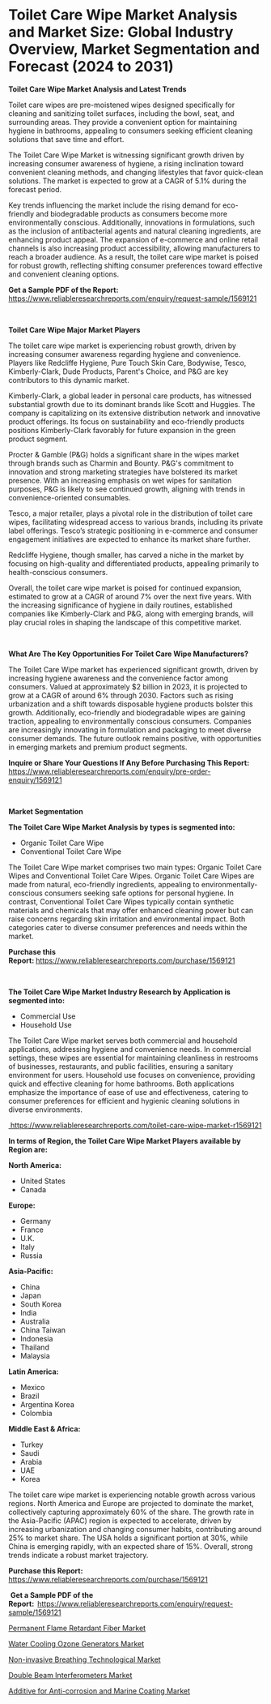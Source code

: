 <p><h1>Toilet Care Wipe Market Analysis and Market Size: Global Industry Overview, Market Segmentation and Forecast (2024 to 2031)</h1></p><p><strong>Toilet Care Wipe Market Analysis and Latest Trends</strong></p>
<p><p>Toilet care wipes are pre-moistened wipes designed specifically for cleaning and sanitizing toilet surfaces, including the bowl, seat, and surrounding areas. They provide a convenient option for maintaining hygiene in bathrooms, appealing to consumers seeking efficient cleaning solutions that save time and effort.</p><p>The Toilet Care Wipe Market is witnessing significant growth driven by increasing consumer awareness of hygiene, a rising inclination toward convenient cleaning methods, and changing lifestyles that favor quick-clean solutions. The market is expected to grow at a CAGR of 5.1% during the forecast period. </p><p>Key trends influencing the market include the rising demand for eco-friendly and biodegradable products as consumers become more environmentally conscious. Additionally, innovations in formulations, such as the inclusion of antibacterial agents and natural cleaning ingredients, are enhancing product appeal. The expansion of e-commerce and online retail channels is also increasing product accessibility, allowing manufacturers to reach a broader audience. As a result, the toilet care wipe market is poised for robust growth, reflecting shifting consumer preferences toward effective and convenient cleaning options.</p></p>
<p><strong>Get a Sample PDF of the Report:&nbsp;</strong> <a href="https://www.reliableresearchreports.com/enquiry/request-sample/1569121?utm_campaign=1621&utm_medium=2&utm_source=Github&utm_content=ia&utm_term=14102024&utm_id=toilet-care-wipe">https://www.reliableresearchreports.com/enquiry/request-sample/1569121</a></p>
<p>&nbsp;</p>
<p><strong>Toilet Care Wipe Major Market Players</strong></p>
<p><p>The toilet care wipe market is experiencing robust growth, driven by increasing consumer awareness regarding hygiene and convenience. Players like Redcliffe Hygiene, Pure Touch Skin Care, Bodywise, Tesco, Kimberly-Clark, Dude Products, Parent's Choice, and P&G are key contributors to this dynamic market.</p><p>Kimberly-Clark, a global leader in personal care products, has witnessed substantial growth due to its dominant brands like Scott and Huggies. The company is capitalizing on its extensive distribution network and innovative product offerings. Its focus on sustainability and eco-friendly products positions Kimberly-Clark favorably for future expansion in the green product segment.</p><p>Procter & Gamble (P&G) holds a significant share in the wipes market through brands such as Charmin and Bounty. P&G's commitment to innovation and strong marketing strategies have bolstered its market presence. With an increasing emphasis on wet wipes for sanitation purposes, P&G is likely to see continued growth, aligning with trends in convenience-oriented consumables.</p><p>Tesco, a major retailer, plays a pivotal role in the distribution of toilet care wipes, facilitating widespread access to various brands, including its private label offerings. Tesco’s strategic positioning in e-commerce and consumer engagement initiatives are expected to enhance its market share further.</p><p>Redcliffe Hygiene, though smaller, has carved a niche in the market by focusing on high-quality and differentiated products, appealing primarily to health-conscious consumers.</p><p>Overall, the toilet care wipe market is poised for continued expansion, estimated to grow at a CAGR of around 7% over the next five years. With the increasing significance of hygiene in daily routines, established companies like Kimberly-Clark and P&G, along with emerging brands, will play crucial roles in shaping the landscape of this competitive market.</p></p>
<p>&nbsp;</p>
<p><strong>What Are The Key Opportunities For Toilet Care Wipe Manufacturers?</strong></p>
<p><p>The Toilet Care Wipe market has experienced significant growth, driven by increasing hygiene awareness and the convenience factor among consumers. Valued at approximately $2 billion in 2023, it is projected to grow at a CAGR of around 6% through 2030. Factors such as rising urbanization and a shift towards disposable hygiene products bolster this growth. Additionally, eco-friendly and biodegradable wipes are gaining traction, appealing to environmentally conscious consumers. Companies are increasingly innovating in formulation and packaging to meet diverse consumer demands. The future outlook remains positive, with opportunities in emerging markets and premium product segments.</p></p>
<p><strong>Inquire or Share Your Questions If Any Before Purchasing This Report:</strong> <a href="https://www.reliableresearchreports.com/enquiry/pre-order-enquiry/1569121?utm_campaign=1621&utm_medium=2&utm_source=Github&utm_content=ia&utm_term=14102024&utm_id=toilet-care-wipe">https://www.reliableresearchreports.com/enquiry/pre-order-enquiry/1569121</a></p>
<p>&nbsp;</p>
<p><strong>Market Segmentation</strong></p>
<p><strong>The Toilet Care Wipe Market Analysis by types is segmented into:</strong></p>
<p><ul><li>Organic Toilet Care Wipe</li><li>Conventional Toilet Care Wipe</li></ul></p>
<p><p>The Toilet Care Wipe market comprises two main types: Organic Toilet Care Wipes and Conventional Toilet Care Wipes. Organic Toilet Care Wipes are made from natural, eco-friendly ingredients, appealing to environmentally-conscious consumers seeking safe options for personal hygiene. In contrast, Conventional Toilet Care Wipes typically contain synthetic materials and chemicals that may offer enhanced cleaning power but can raise concerns regarding skin irritation and environmental impact. Both categories cater to diverse consumer preferences and needs within the market.</p></p>
<p><strong>Purchase this Report:&nbsp;</strong><a href="https://www.reliableresearchreports.com/purchase/1569121?utm_campaign=1621&utm_medium=2&utm_source=Github&utm_content=ia&utm_term=14102024&utm_id=toilet-care-wipe">https://www.reliableresearchreports.com/purchase/1569121</a></p>
<p>&nbsp;</p>
<p><strong>The Toilet Care Wipe Market Industry Research by Application is segmented into:</strong></p>
<p><ul><li>Commercial Use</li><li>Household Use</li></ul></p>
<p><p>The Toilet Care Wipe market serves both commercial and household applications, addressing hygiene and convenience needs. In commercial settings, these wipes are essential for maintaining cleanliness in restrooms of businesses, restaurants, and public facilities, ensuring a sanitary environment for users. Household use focuses on convenience, providing quick and effective cleaning for home bathrooms. Both applications emphasize the importance of ease of use and effectiveness, catering to consumer preferences for efficient and hygienic cleaning solutions in diverse environments.</p></p>
<p><a href="https://www.reliableresearchreports.com/toilet-care-wipe-market-r1569121?utm_campaign=1621&utm_medium=2&utm_source=Github&utm_content=ia&utm_term=14102024&utm_id=toilet-care-wipe">&nbsp;https://www.reliableresearchreports.com/toilet-care-wipe-market-r1569121</a></p>
<p><strong>In terms of Region, the Toilet Care Wipe Market Players available by Region are:</strong></p>
<p>
    <p> <strong> North America: </strong>
        <ul>
            <li>United States</li>
            <li>Canada</li>
        </ul>
        </p> 
    <p> <strong> Europe: </strong>
        <ul>
            <li>Germany</li>
            <li>France</li>
            <li>U.K.</li>
            <li>Italy</li>
            <li>Russia</li>
        </ul>
        </p> 
    <p> <strong> Asia-Pacific: </strong>
        <ul>
            <li>China</li>
            <li>Japan</li>
            <li>South Korea</li>
            <li>India</li>
            <li>Australia</li>
            <li>China Taiwan</li>
            <li>Indonesia</li>
            <li>Thailand</li>
            <li>Malaysia</li>
        </ul>
        </p> 
    <p> <strong> Latin America: </strong>
        <ul>
            <li>Mexico</li>
            <li>Brazil</li>
            <li>Argentina Korea</li>
            <li>Colombia</li>
        </ul>
        </p> 
    <p> <strong> Middle East & Africa: </strong>
        <ul>
            <li>Turkey</li>
            <li>Saudi</li>
            <li>Arabia</li>
            <li>UAE</li>
            <li>Korea</li>
        </ul>
    </p>
    </p>
<p><p>The toilet care wipe market is experiencing notable growth across various regions. North America and Europe are projected to dominate the market, collectively capturing approximately 60% of the share. The growth rate in the Asia-Pacific (APAC) region is expected to accelerate, driven by increasing urbanization and changing consumer habits, contributing around 25% to market share. The USA holds a significant portion at 30%, while China is emerging rapidly, with an expected share of 15%. Overall, strong trends indicate a robust market trajectory.</p></p>
<p><strong>Purchase this Report: </strong><a href="https://www.reliableresearchreports.com/purchase/1569121?utm_campaign=1621&utm_medium=2&utm_source=Github&utm_content=ia&utm_term=14102024&utm_id=toilet-care-wipe">https://www.reliableresearchreports.com/purchase/1569121</a></p>
<p>&nbsp;<strong>Get a Sample PDF of the Report:&nbsp;&nbsp;</strong><a href="https://www.reliableresearchreports.com/enquiry/request-sample/1569121?utm_campaign=1621&utm_medium=2&utm_source=Github&utm_content=ia&utm_term=14102024&utm_id=toilet-care-wipe">https://www.reliableresearchreports.com/enquiry/request-sample/1569121</a></p>
<p><strong></strong></p>
<p><p><a href="https://www.linkedin.com/pulse/global-permanent-flame-retardant-fiber-market-analysis-trends-xnzdc?trk=public_post_embed_feed-article-content&utm_campaign=1621&utm_medium=2&utm_source=Github&utm_content=ia&utm_term=14102024&utm_id=toilet-care-wipe">Permanent Flame Retardant Fiber Market</a></p><p><a href="https://www.linkedin.com/pulse/deep-dive-water-cooling-ozone-generators-market-itstrends-segmentation-kysgc?trk=public_post_embed_feed-article-content&utm_campaign=1621&utm_medium=2&utm_source=Github&utm_content=ia&utm_term=14102024&utm_id=toilet-care-wipe">Water Cooling Ozone Generators Market</a></p><p><a href="https://www.linkedin.com/pulse/non-invasive-breathing-technological-market-research-report-mxmwe?utm_campaign=1621&utm_medium=2&utm_source=Github&utm_content=ia&utm_term=14102024&utm_id=toilet-care-wipe">Non-invasive Breathing Technological Market</a></p><p><a href="https://www.linkedin.com/pulse/double-beam-interferometers-spectrum-usage-patterns-sector-tajcc?trk=public_post_embed_feed-article-content&utm_campaign=1621&utm_medium=2&utm_source=Github&utm_content=ia&utm_term=14102024&utm_id=toilet-care-wipe">Double Beam Interferometers Market</a></p><p><a href="https://www.linkedin.com/pulse/evaluating-global-additive-anti-corrosion-marine-coating-market-9ltuf?trk=public_post_embed_feed-article-content&utm_campaign=1621&utm_medium=2&utm_source=Github&utm_content=ia&utm_term=14102024&utm_id=toilet-care-wipe">Additive for Anti-corrosion and Marine Coating Market</a></p></p>